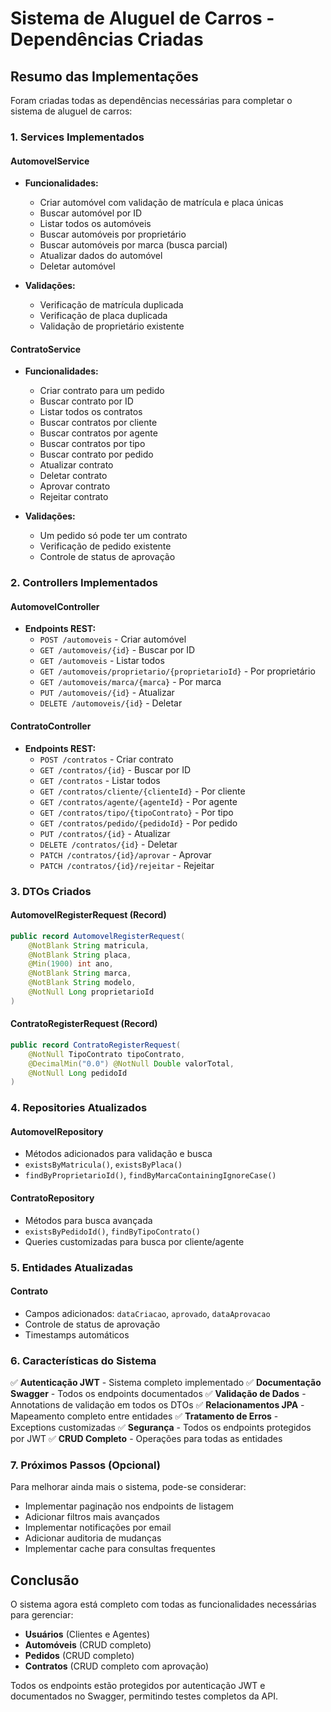 # Sistema de Aluguel de Carros - Dependências Criadas

## Resumo das Implementações

Foram criadas todas as dependências necessárias para completar o sistema de aluguel de carros:

### 1. Services Implementados

#### AutomovelService
- **Funcionalidades:**
  - Criar automóvel com validação de matrícula e placa únicas
  - Buscar automóvel por ID
  - Listar todos os automóveis
  - Buscar automóveis por proprietário
  - Buscar automóveis por marca (busca parcial)
  - Atualizar dados do automóvel
  - Deletar automóvel

- **Validações:**
  - Verificação de matrícula duplicada
  - Verificação de placa duplicada
  - Validação de proprietário existente

#### ContratoService
- **Funcionalidades:**
  - Criar contrato para um pedido
  - Buscar contrato por ID
  - Listar todos os contratos
  - Buscar contratos por cliente
  - Buscar contratos por agente
  - Buscar contratos por tipo
  - Buscar contrato por pedido
  - Atualizar contrato
  - Deletar contrato
  - Aprovar contrato
  - Rejeitar contrato

- **Validações:**
  - Um pedido só pode ter um contrato
  - Verificação de pedido existente
  - Controle de status de aprovação

### 2. Controllers Implementados

#### AutomovelController
- **Endpoints REST:**
  - `POST /automoveis` - Criar automóvel
  - `GET /automoveis/{id}` - Buscar por ID
  - `GET /automoveis` - Listar todos
  - `GET /automoveis/proprietario/{proprietarioId}` - Por proprietário
  - `GET /automoveis/marca/{marca}` - Por marca
  - `PUT /automoveis/{id}` - Atualizar
  - `DELETE /automoveis/{id}` - Deletar

#### ContratoController
- **Endpoints REST:**
  - `POST /contratos` - Criar contrato
  - `GET /contratos/{id}` - Buscar por ID
  - `GET /contratos` - Listar todos
  - `GET /contratos/cliente/{clienteId}` - Por cliente
  - `GET /contratos/agente/{agenteId}` - Por agente
  - `GET /contratos/tipo/{tipoContrato}` - Por tipo
  - `GET /contratos/pedido/{pedidoId}` - Por pedido
  - `PUT /contratos/{id}` - Atualizar
  - `DELETE /contratos/{id}` - Deletar
  - `PATCH /contratos/{id}/aprovar` - Aprovar
  - `PATCH /contratos/{id}/rejeitar` - Rejeitar

### 3. DTOs Criados

#### AutomovelRegisterRequest (Record)
```java
public record AutomovelRegisterRequest(
    @NotBlank String matricula,
    @NotBlank String placa,
    @Min(1900) int ano,
    @NotBlank String marca,
    @NotBlank String modelo,
    @NotNull Long proprietarioId
)
```

#### ContratoRegisterRequest (Record)
```java
public record ContratoRegisterRequest(
    @NotNull TipoContrato tipoContrato,
    @DecimalMin("0.0") @NotNull Double valorTotal,
    @NotNull Long pedidoId
)
```

### 4. Repositories Atualizados

#### AutomovelRepository
- Métodos adicionados para validação e busca
- `existsByMatricula()`, `existsByPlaca()`
- `findByProprietarioId()`, `findByMarcaContainingIgnoreCase()`

#### ContratoRepository
- Métodos para busca avançada
- `existsByPedidoId()`, `findByTipoContrato()`
- Queries customizadas para busca por cliente/agente

### 5. Entidades Atualizadas

#### Contrato
- Campos adicionados: `dataCriacao`, `aprovado`, `dataAprovacao`
- Controle de status de aprovação
- Timestamps automáticos

### 6. Características do Sistema

✅ **Autenticação JWT** - Sistema completo implementado
✅ **Documentação Swagger** - Todos os endpoints documentados
✅ **Validação de Dados** - Annotations de validação em todos os DTOs
✅ **Relacionamentos JPA** - Mapeamento completo entre entidades
✅ **Tratamento de Erros** - Exceptions customizadas
✅ **Segurança** - Todos os endpoints protegidos por JWT
✅ **CRUD Completo** - Operações para todas as entidades

### 7. Próximos Passos (Opcional)

Para melhorar ainda mais o sistema, pode-se considerar:
- Implementar paginação nos endpoints de listagem
- Adicionar filtros mais avançados
- Implementar notificações por email
- Adicionar auditoria de mudanças
- Implementar cache para consultas frequentes

## Conclusão

O sistema agora está completo com todas as funcionalidades necessárias para gerenciar:
- **Usuários** (Clientes e Agentes)
- **Automóveis** (CRUD completo)
- **Pedidos** (CRUD completo)
- **Contratos** (CRUD completo com aprovação)

Todos os endpoints estão protegidos por autenticação JWT e documentados no Swagger, permitindo testes completos da API.
